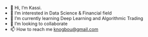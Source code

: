 - 👋 Hi, I’m Kassi.
- 👀 I’m interested in Data Science & Financial field
- 🌱 I’m currently learning Deep Learning and Algorithmic Trading
- 💞️ I’m looking to collaborate 
- 📫 How to reach me knogbou@gmail.com

<!---
antonio2505/antonio2505 is a ✨ special ✨ repository because its `README.md` (this file) appears on your GitHub profile.
You can click the Preview link to take a look at your changes.
--->
